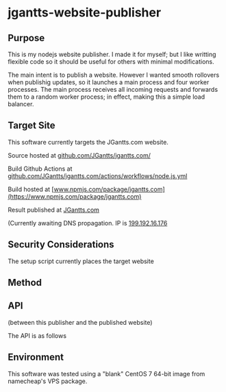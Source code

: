 # jgantts-website-publisher
 
## Purpose
 
This is my nodejs website publisher.
I made it for myself; but I like writting flexible code so it should be useful for others with minimal modifications.

The main intent is to publish a website.
However I wanted smooth rollovers when publishig updates, so it launches a main process and four worker processes.
The main process receives all incoming requests and forwards them to a random worker process;
in effect, making this a simple load balancer.

## Target Site

This software currently targets the JGantts.com website.

Source hosted at [github.com/JGantts/jgantts.com/](https://github.com/JGantts/jgantts.com/)

Build Github Actions at [github.com/JGantts/jgantts.com/actions/workflows/node.js.yml](https://github.com/JGantts/jgantts.com/actions/workflows/node.js.yml)

Build hosted at [www.npmjs.com/package/jgantts.com](https://www.npmjs.com/package/jgantts.com)

Result published at [JGantts.com](https://jgantts.com/)

(Currently awaiting DNS propagation. IP is [199.192.16.176](http://199.192.16.176/)

## Security Considerations

The setup script currently places the target website

## Method

## API
(between this publisher and the published website)

The API is as follows

## Environment

This software was tested using a "blank" CentOS 7 64-bit image from namecheap's VPS package.




